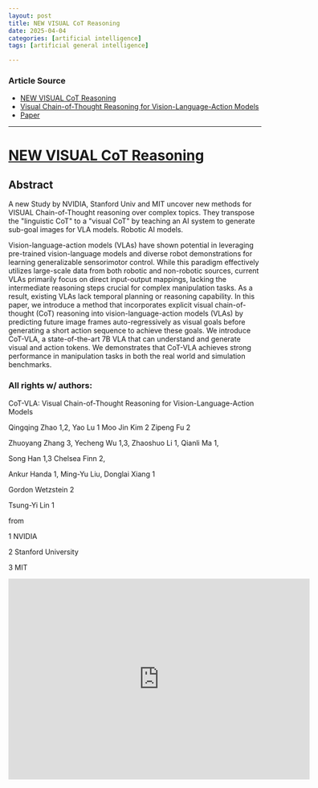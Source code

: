 ```yaml
---
layout: post
title: NEW VISUAL CoT Reasoning
date: 2025-04-04
categories: [artificial intelligence]
tags: [artificial general intelligence]

---
```


### Article Source


* [NEW VISUAL CoT Reasoning](https://www.youtube.com/watch?v=CxE5LR7_2-8)
* [Visual Chain-of-Thought Reasoning for Vision-Language-Action Models](https://cot-vla.github.io/)
* [Paper](https://arxiv.org/abs/2503.22020)

---


# [NEW VISUAL CoT Reasoning](https://www.youtube.com/watch?v=CxE5LR7_2-8)



## Abstract

A new Study by NVIDIA, Stanford Univ and MIT uncover new methods for VISUAL Chain-of-Thought reasoning over complex topics. They transpose the "linguistic CoT" to a "visual CoT" by teaching an AI system to generate sub-goal images for VLA models. Robotic AI models. 


Vision-language-action models (VLAs) have shown potential in leveraging pre-trained vision-language models and diverse robot demonstrations for learning generalizable sensorimotor control. While this paradigm effectively utilizes large-scale data from both robotic and non-robotic sources, current VLAs primarily focus on direct input-output mappings, lacking the intermediate reasoning steps crucial for complex manipulation tasks. As a result, existing VLAs lack temporal planning or reasoning capability. In this paper, we introduce a method that incorporates explicit visual chain-of-thought (CoT) reasoning into vision-language-action models (VLAs) by predicting future image frames auto-regressively as visual goals before generating a short action sequence to achieve these goals. We introduce CoT-VLA, a state-of-the-art 7B VLA that can understand and generate visual and action tokens. We demonstrates that CoT-VLA achieves strong performance in manipulation tasks in both the real world and simulation benchmarks.


### All rights w/ authors:

CoT-VLA: Visual Chain-of-Thought Reasoning for Vision-Language-Action Models

Qingqing Zhao 1,2, Yao Lu 1 Moo Jin Kim 2 Zipeng Fu 2

Zhuoyang Zhang 3, Yecheng Wu 1,3, Zhaoshuo Li 1, Qianli Ma 1, 

Song Han 1,3 Chelsea Finn 2,

Ankur Handa 1, Ming-Yu Liu, Donglai Xiang 1

Gordon Wetzstein 2

Tsung-Yi Lin 1

from 

1 NVIDIA 

2 Stanford University 

3 MIT

<iframe width="600" height="400" src="https://www.youtube.com/embed/CxE5LR7_2-8?si=tf-kgkvZwlkKwhlv" title="YouTube video player" frameborder="0" allow="accelerometer; autoplay; clipboard-write; encrypted-media; gyroscope; picture-in-picture; web-share" referrerpolicy="strict-origin-when-cross-origin" allowfullscreen></iframe>
